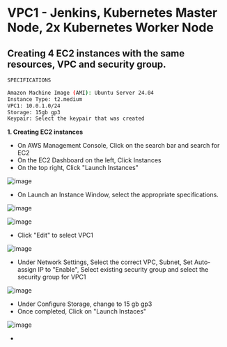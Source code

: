 # VPC1 - Jenkins, Kubernetes Master Node, 2x Kubernetes Worker Node

## Creating 4 EC2 instances with the same resources, VPC and security group.

```bash
SPECIFICATIONS

Amazon Machine Image (AMI): Ubuntu Server 24.04
Instance Type: t2.medium
VPC1: 10.0.1.0/24
Storage: 15gb gp3
Keypair: Select the keypair that was created
```

**1. Creating EC2 instances**
  - On AWS Management Console, Click on the search bar and search for EC2
  - On the EC2 Dashboard on the left, Click Instances
  - On the top right, Click "Launch Instances"

  ![image](https://github.com/JRTugs/DevOps-CI-CD-on-AWS-EC2-instance/assets/29426766/13ac0a6e-0e79-43c1-94cd-91a92b80c64a)

  - On Launch an Instance Window, select the appropriate specifications.

  ![image](https://github.com/JRTugs/DevOps-CI-CD-on-AWS-EC2-instance/assets/29426766/14e51699-eaae-40d1-aebc-f2c4a8750b86)

  ![image](https://github.com/JRTugs/DevOps-CI-CD-on-AWS-EC2-instance/assets/29426766/0a1ca64c-00a0-44f3-b6c2-aab9803afe61)

  - Click "Edit" to select VPC1

  ![image](https://github.com/JRTugs/DevOps-CI-CD-on-AWS-EC2-instance/assets/29426766/ef04617a-31e4-4c66-9c72-acbe63574b27)

  - Under Network Settings, Select the correct VPC, Subnet, Set Auto-assign IP to "Enable", Select existing security group and select the security group for VPC1

  ![image](https://github.com/JRTugs/DevOps-CI-CD-on-AWS-EC2-instance/assets/29426766/77d0f0c0-1596-46b5-afd8-c4a2aa5d6775)

  - Under Configure Storage, change to 15 gb gp3
  - Once completed, Click on "Launch Instaces"

  ![image](https://github.com/JRTugs/DevOps-CI-CD-on-AWS-EC2-instance/assets/29426766/ca49eac5-b6a9-42e7-8a1d-b364fbbe0803)

  - 

